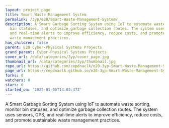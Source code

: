 ```yaml
---
layout: project_page
title: Smart Waste Management System
permalink: /3yp/e20/Smart-Waste-Management-System/
description: A Smart Garbage Sorting System using IoT to automate waste sorting, monitor
  bin statuses, and optimize garbage collection routes. The system uses sensors, GPS,
  and real-time alerts to improve efficiency, reduce costs, and promote sustainable
  waste management practices.
has_children: false
parent: E20 Cyber-Physical Systems Projects
grand_parent: Cyber-Physical Systems Projects
cover_url: /data/categories/3yp/cover_page.jpg
thumbnail_url: /data/categories/3yp/thumbnail.jpg
repo_url: https://github.com/cepdnaclk/e20-3yp-Smart-Waste-Management-System
page_url: https://cepdnaclk.github.io/e20-3yp-Smart-Waste-Management-System
forks: 0
watchers: 0
stars: 0
started_on: '2025-01-05T14:03:47Z'
---
```


A Smart Garbage Sorting System using IoT to automate waste sorting, monitor bin statuses, and optimize garbage collection routes. The system uses sensors, GPS, and real-time alerts to improve efficiency, reduce costs, and promote sustainable waste management practices.